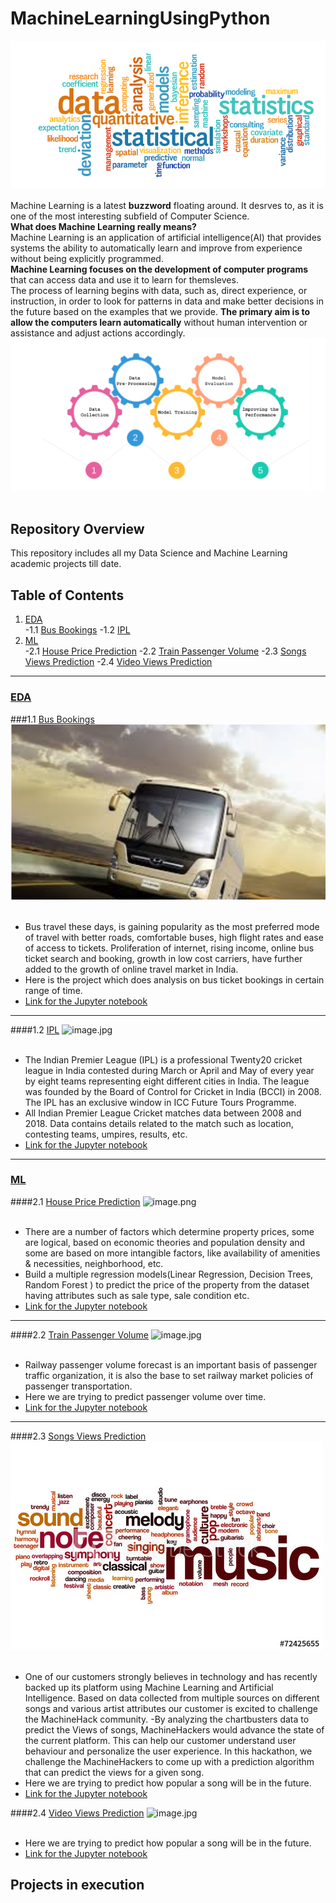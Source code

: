 # MachineLearningUsingPython

![image.png](images/DS_Cloud.png)<br><br>
Machine Learning is a latest __buzzword__ floating around. It desrves to, as it is one of the most interesting subfield of Computer Science.<br>
__What does Machine Learning really means?__<br>
Machine Learning is an application of artificial intelligence(AI) that provides systems the ability  to automatically learn and improve from experience without being explicitly programmed.<br>
__Machine Learning focuses on the development of computer programs__ that can access data and use it to learn for themsleves.<br>
The process of learning begins with data, such as, direct experience, or instruction, in order to look for patterns in data and make better decisions in the future based on the examples that we provide. __The primary aim is to allow the computers learn automatically__ without human intervention or assistance and adjust actions accordingly.
![image.png](images/DS_FlowChart.png)<br><br>

## Repository Overview
This repository includes all my Data Science and Machine Learning academic projects till date.

## Table of Contents
1. [EDA](#section1)<br>
    -1.1 [Bus Bookings](#section101)
    -1.2 [IPL](#section102)<br>
2. [ML](#section2)<br>
    -2.1 [House Price Prediction](#section201)
    -2.2 [Train Passenger Volume](#section202)
    -2.3 [Songs Views Prediction](#section203)
    -2.4 [Video Views Prediction](#section204)<br>


___
<a id=section1></a>
### [EDA](./EDA)

<a id=section101></a>
###1.1 [Bus Bookings](./EDA/Bus%20Bookings)
![image.jpg](./images/Bus_Bookings.png)<br><br>
- Bus travel these days, is gaining popularity as the most preferred mode of travel with better roads, comfortable
buses, high flight rates and ease of access to tickets. Proliferation of internet, rising income, online bus ticket
search and booking, growth in low cost carriers, have further added to the growth of online travel market in India.
- Here is the project which does analysis on bus ticket bookings in certain range of time.
- [Link for the Jupyter notebook](./EDA/Bus%20Bookings/Bookings.ipynb)


___
<a id=section102></a>
####1.2 [IPL](./EDA/IPL)
![image.jpg](https://www.larutadelsorigens.cat/filelook/full/119/1191765/rcb-hd-wallpapers-free-download.jpg)<br><br>
- The Indian Premier League (IPL) is a professional Twenty20 cricket league in India contested during March or April and May of every year by eight teams representing eight different cities in India. The league was founded by the Board of Control for Cricket in India (BCCI) in 2008. The IPL has an exclusive window in ICC Future Tours Programme. 
- All Indian Premier League Cricket matches data between 2008 and 2018. Data contains details related to the match such as location, contesting teams, umpires, results, etc.
- [Link for the Jupyter notebook](./EDA/IPL/IPL_DATA_EDA.ipynb)


___
<a id=section2></a>
### [ML](./ML)

<a id=section201></a>
####2.1 [House Price Prediction](./ML/House%20Price%20Prediction)
![image.png](https://encrypted-tbn0.gstatic.com/images?q=tbn:ANd9GcQk9FRRgfStH9UxW7O7evOF7vein57Jl6xAn0uGhQ8BRizV-JfX&s)<br><br>
- There are a number of factors which determine property prices, some are logical, based on economic theories and population density and some are based on more intangible factors, like availability of amenities & necessities, neighborhood, etc.
- Build a multiple regression models(Linear Regression, Decision Trees, Random Forest ) to predict the price of the property from the dataset having attributes such as sale type, sale condition etc.
- [Link for the Jupyter notebook](./ML/House%20Price%20Prediction/House_Price_Prediction%20.ipynb)


___
<a id=section202></a>
####2.2 [Train Passenger Volume](./ML/Train%20Passenger%20Volume)
![image.jpg](https://wallpaperplay.com/walls/full/6/2/0/159951.jpg)<br><br>
- Railway passenger volume forecast is an important basis of passenger traffic organization, it is also the base to set railway market policies of passenger transportation.
- Here we are trying to predict passenger volume over time.
- [Link for the Jupyter notebook](./ML/Train%20Passenger%20Volume/TrainPassengerVolume.ipynb)

___
<a id=section203></a>
####2.3 [Songs Views Prediction](./ML/Songs%20Views%20Prediction)
![image.jpg](./ML/Songs%20Views%20Prediction/images/Music.jpg)<br><br>
- One of our customers strongly believes in technology and has recently backed up its platform using Machine Learning and Artificial Intelligence. Based on data collected from multiple sources on different songs and various artist attributes our customer is excited to challenge the MachineHack community.
-By analyzing the chartbusters data to predict the Views of songs, MachineHackers would advance the state of the current platform. This can help our customer understand user behaviour and personalize the user experience. 
In this hackathon, we challenge the MachineHackers to come up with a prediction algorithm that can predict the views for a given song.
- Here we are trying to predict how popular a song will be in the future.
- [Link for the Jupyter notebook](./ML/Songs%20Views%20Prediction/ChartBustersParticipants.ipynb)

<a id=section203></a>
####2.4 [Video Views Prediction](./ML/Video%20Views%20Prediction)
![image.jpg](https://ak1.picdn.net/shutterstock/videos/31824931/thumb/12.jpg)<br><br>
- Here we are trying to predict how popular a song will be in the future.
- [Link for the Jupyter notebook](./ML/Video%20Views%20Prediction/VideoViewsPrediction.ipynb)

## Projects in execution

